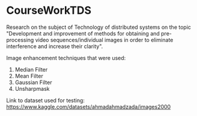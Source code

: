 # CourseWorkTDS
Research on the subject of Technology of distributed systems on the topic "Development and improvement of methods for obtaining and pre-processing video sequences/individual images in order to eliminate interference and increase their clarity".

Image enhancement techniques that were used:
1. Median Filter
2. Mean Filter
3. Gaussian Filter
4. Unsharpmask

Link to dataset used for testing:
https://www.kaggle.com/datasets/ahmadahmadzada/images2000
